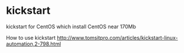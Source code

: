 # kickstart
kickstart for CentOS which install CentOS near 170Mb

How to use kickstart http://www.tomsitpro.com/articles/kickstart-linux-automation,2-798.html


